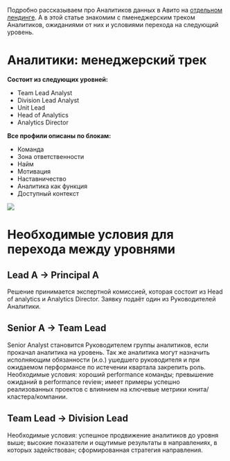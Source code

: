 Подробно рассказываем про Аналитиков данных в Авито на [отдельном лендинге](https://career.avito.com/directions/analytics/).
А в этой статье знакомим с пменеджерским треком Аналитиков, ожиданиями от них и условиями перехода на следующий уровень.

# Аналитики: менеджерский трек

**Состоит из следующих уровней:**

* Team Lead Analyst
* Division Lead Analyst
* Unit Lead
* Head of Analytics
* Analytics Director

**Все профили описаны по блокам:**

* Команда
* Зона ответственности
* Найм
* Мотивация
* Наставничество
* Аналитика как функция
* Доступный контекст

![](https://habrastorage.org/webt/ci/yp/re/ciyprejzdbgkruqdvq-4h8zqjky.png)

# Необходимые условия для перехода между уровнями

## Lead A → Principal A

Решение принимается экспертной комиссией, которая состоит из Head of analytics и Analytics Director. Заявку подаёт один из Руководителей Аналитики.

## Senior A → Team Lead

Senior Analyst становится Руководителем группы аналитиков, если прокачал аналитика на уровень. Так же аналитика могут назначить исполняющим обязанности (и.о.) ушедшего руководителя и при ожидаемом перформансе по истечении квартала закрепить роль.
Необходимые условия:
хороший performance команды;
превышение ожиданий в performance review;
имеет примеры успешно реализованных проектов с влиянием на ключевые метрики юнита/кластера/компании.

## Team Lead → Division Lead

Необходимые условия:
успешное продвижение аналитиков до уровня выше;
высокие показатели и ощутимые результаты в направлениях, в которых задействован;
сформированная стратегия направления.
